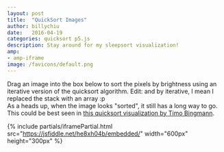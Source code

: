 ```yaml
---
layout: post
title:  "QuickSort Images"
author: billychiu
date:   2016-04-19
categories: quicksort p5.js
description: Stay around for my sleepsort visualization!
amp:
- amp-iframe
image: /favicons/default.png
---
```


Drag an image into the box below to sort the pixels by brightness using an iterative version of the quicksort algorithm. Edit: and by iterative, I mean I replaced the stack with an array :p  
As a heads up, when the image looks "sorted", it still has a long way to go. This could be best seen in [this quicksort visualization by Timo Bingmann](https://www.youtube.com/watch?v=8hEyhs3OV1w).

{% include partials/iframePartial.html src="https://jsfiddle.net/he8xh04b/embedded/" width="600px" height="300px" %}
